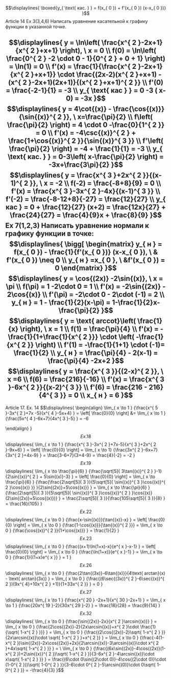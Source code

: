 $$\displaylines{
\boxed{y_{ \text{ кас. } } = f(x_{ 0 }) + f'(x_{ 0 }) (x-x_{ 0 })}
}$$
Article 14
Ex 3(3,4,6) Написать уравнение касательной к графику функции в указанной точке.

$$\displaylines{
y = \ln\left( \frac{x^{ 2 }-2x+1}{x^{ 2 }+x+1}  \right), \ x = 0 \\
f(0) = \ln\left( \frac{0^{ 2 } -2 \cdot  0 - 1}{0^{ 2 } + 0 + 1}  \right) = \ln(1) = 0 \\
f'(x) = \frac{1}{\frac{x^{ 2 }-2x+1}{x^{ 2 }+x+1}} \cdot  \frac{(2x-2)(x^{ 2 }+x+1) - (x^{ 2 }-2x+1)(2x+1)}{(x^{ 2 }+x+1)^{ 2 }} \\
f'(0) = \frac{-2-1}{1} = -3 \\
y_{ \text{ кас } } = 0 -3 ( x-0) = -3x
}$$
$$\displaylines{
y = 4\cot{(x)} - \frac{\cos{(x)}}{\sin{(x)}^{ 2 }}, \  x=\frac{\pi}{2} \\
f\left( \frac{\pi}{2} \right) = 4 \cdot  0 -\frac{0}{1^{ 2 }} = 0 \\
f'(x) = -4\csc{(x)}^{ 2 } + \frac{1+\cos{(x)}^{ 2 }}{\sin{(x)}^{ 3 }} \\
f'\left( \frac{\pi}{2} \right) = -4 + \frac{1}{1} = -3 \\
y_{ \text{ кас. } } = 0-3\left( x-\frac{\pi}{2} \right) = -3x+\frac{3\pi}{2}
}$$
$$\displaylines{
y = \frac{x^{ 3 }+2x^{ 2 }}{(x-1)^{ 2 }}, \  x = -2 \\
f(-2) = \frac{-8+8}{9} = 0 \\
f'(x) = \frac{x^{ 3 }-3x^{ 2 }-4x}{(x-1)^{ 3 }} \\
f'(-2) = \frac{-8-12+8}{-27} = \frac{12}{27} \\
y_{ кас } = 0 + \frac{12}{27} (x+2) = \frac{12x}{27} + \frac{24}{27} = \frac{4}{9}x + \frac{8}{9}
}$$
Ex 7(1,2,3) Написать уравнение нормали к графику функции в точке:
$$\displaylines{
\bigg[ \begin{matrix}
y_{ н } = f(x_{ 0 }) - \frac{1}{f'(x_{ 0 })} (x-x_{ 0 }), \ & f'(x_{ 0 }) \neq  0 \\
y_{ н } =x_{ 0 }, \ &f'(x_{ 0 }) = 0
\end{matrix}
}$$
$$\displaylines{
y = \cos{(2x)} -2\sin{(x)}, \  x = \pi \\
f(\pi) = 1 -2\cdot 0 = 1 \\
f'(x) = -2\sin{(2x)} - 2\cos{(x)} \\
f'(\pi) = -2\cdot 0 - 2\cdot (-1) = 2 \\
y_{ н } = 1 - \frac{1}{2}(x-\pi) = 1-\frac{1}{2}x-\frac{\pi}{2}
}$$
$$\displaylines{
y = \text{ arccot}\left( \frac{1}{x} \right), \ x = 1 \\
f(1) = \frac{\pi}{4} \\
f'(x) = -\frac{1}{1+\frac{1}{x^{ 2 }}} \cdot \left( -\frac{1}{x^{ 2 }} \right) \\
f'(1) = -\frac{1}{1+1} \cdot (-1)= \frac{1}{2} \\
y_{ н } = \frac{\pi}{4} - 2(x-1) = \frac{\pi}{4} -2x+2
}$$
$$\displaylines{
y = \frac{x^{ 3 }}{(2-x)^{ 2 }}, \  x =6 \\
f(6) = \frac{216}{-16} \\
f'(x) = \frac{x^{ 3 }-6x^{ 2 }}{(x-2)^{ 3 }} \\
f'(6) = \frac{216 - 216}{4^{ 3 }} = 0 \\
x_{ н } = 6 
}$$
---
Article 17. 
Ex. 14 
$$\displaylines{
\begin{align}
\lim_{ x \to 1 } {\frac{x^{ 5 }-3x^{ 2 }+7x -5}{x^{ 4 }-5x+4} } = \left[ \frac{0}{0} \right] &= \lim_{ x \to 1 } {\frac{5x^{ 4 }-6x+7}{4x^{ 3 }-5} } =  -6 

\end{align}
}$$
Ex. 18
$$\displaylines{
\lim_{ x \to 1 } {\frac{x^{ 3 }-3x^{ 2 }+7x-5}{x^{ 3 }+2x^{ 2 }-9x+6} } = \left[ \frac{0}{0} \right] = \lim_{ x \to 1} {\frac{3x^{ 2 }-6x+7}{3x^{ 2 }+4x-9} } = \frac{3-6+7}{3+4-9} = \frac{4}{-2} = -2 
}$$
Ex. 19
$$\displaylines{
\lim_{ x \to \frac{\pi}{6} } {\frac{\sqrt[5]{ 3\tan{(x)}^{ 2 }  }-1}{2\sin{(x)}^{ 2 } + 5\sin{(x)}-3} } = \left[ \frac{0}{0} \right] = \lim_{ x \to \frac{\pi}{6} } {\frac{\frac{2\sqrt[5]{ 3 }}{5\sqrt[5]{ \sin{(x)}^{ 3 }\cos{(x)}^{ 2 }\cos{(x)} }} }{2\sin{(2x)}+5\cos{(x)}} } = \lim_{ x \to \frac{\pi}{6} } {\frac{2\sqrt[5]{ 3 }}{5\sqrt[5]{ \sin{(x)}^{ 3 }\cos{(x)}^{ 2 } }\cos{(x)}(2\sin{(2x)}+5\cos{(x)})} } = \frac{2\sqrt[5]{ 3 }}{\frac{105\sqrt[5]{ 3 }}{8} } = \frac{16}{105} 
}$$
Ex. 22
$$\displaylines{
\lim_{ x \to 0 } {\frac{x-\sin{(x)}}{\tan{(x)}-x} } = \left[ \frac{0}{0} \right] = \lim_{ x \to 0 } {\frac{1-\cos{(x)}}{\tan{(x)}^{ 2 }}} = \lim_{ x \to 0 } {\frac{\cos{(x)}^{ 2 }}{1+\cos{(x)}} } = \frac{1}{2}
}$$
Ex. 23
$$\displaylines{
\lim_{ x \to 0 } {\frac{(x+1)\ln(1+x)-x}{e^{ x }-x-1} } = \left[ \frac{0}{0} \right] = \lim_{ x \to 0 } {\frac{\ln(1+x)}{e^{ x }-1} } = \lim_{ x \to 0 } {\frac{1}{(1+x)e^{ x }} } = 1
}$$
Ex. 26
$$\displaylines{
\lim_{ x \to 0 } {\frac{2\tan{(3x)}-6\tan{(x)}}{4\text{ arctan}(x) - \text{ arctan}(3x)} } = \lim_{ x \to 0 } {\frac{(6\sec{(3x)}^{ 2 }-6\sec{(x)}^{ 2 })(9x^{ 4}+10x^{ 2 } +1)}{1+33x^{ 2 }} } = 0
}$$
Ex. 27
$$\displaylines{
\lim_{ x \to 1 } {\frac{x^{ 20 } -2x+1}{x^{ 30 }-2x+1} } = \lim_{ x \to 1 } {\frac{20x^{ 19 }-2}{30x^{ 29 }-2} } = \frac{18}{28} = \frac{9}{14}
}$$
Ex. 32
$$\displaylines{
\lim_{ x \to 0 } {\frac{\sin{(2x)}-2x}{x^{ 2 }\arcsin{(x)}} } = \lim_{ x \to 0 } {\frac{2\cos{(2x)}-2}{2x\arcsin{(x)}+x^{ 2 }\cdot \frac{1}{\sqrt{ 1-x^{ 2 } }}} } = \lim_{ x \to 0 } {\frac{(2\cos{(2x)}-2)\sqrt{ 1-x^{ 2 } }}{2x\arcsin{(x)}\cdot \sqrt{ 1-x^{ 2 } }+x^{ 2 }} } = \lim_{ x \to 0 } {\frac{-4(1-x^{ 2 })\sin{(2x)}-2x\cos{(2x)}+2x}{2\arcsin{(x)}-3\arcsin{(x)}\cdot x^{ 2 }+4x\sqrt{ 1-x^{ 2 } }} } = \\
\lim_{ x \to 0 } {\frac{(6x\sin{(2x)}-4\cos{(2x)}(1-x^{ 2 })+2\sin{(x)}^{ 2 })\sqrt{ 1-x^{ 2 } }}{3-6x^{ 2 }-4\arcsin{(x)}\cdot x\sqrt{ 1-x^{ 2 } }} } = \frac{(6\cdot 0\sin{(2\cdot 0)}-4\cos{(2\cdot 0)}\cdot (1-0^{ 2 }))\sqrt{ 1-0^{ 2 } }}{3-6\cdot 0^{ 2 }-5\arcsin{(0)}\cdot 0\sqrt{ 1-0^{ 2 } }} = -\frac{4}{3} 
}$$
